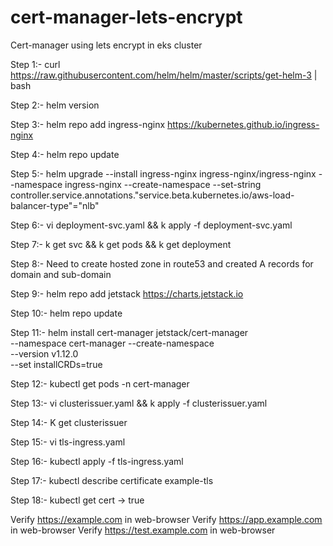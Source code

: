 # cert-manager-lets-encrypt
Cert-manager using lets encrypt in eks cluster

Step 1:- curl https://raw.githubusercontent.com/helm/helm/master/scripts/get-helm-3 | bash

Step 2:- helm version

Step 3:- helm repo add ingress-nginx https://kubernetes.github.io/ingress-nginx

Step 4:- helm repo update

Step 5:- helm upgrade --install ingress-nginx ingress-nginx/ingress-nginx --namespace ingress-nginx --create-namespace --set-string       controller.service.annotations."service\.beta\.kubernetes\.io/aws-load-balancer-type"="nlb"

Step 6:- vi deployment-svc.yaml && k apply -f deployment-svc.yaml

Step 7:- k get svc && k get pods && k get deployment

Step 8:- Need to create hosted zone in route53 and created A records for domain and sub-domain

Step 9:- helm repo add jetstack https://charts.jetstack.io

Step 10:- helm repo update

Step 11:- helm install cert-manager jetstack/cert-manager \
--namespace cert-manager --create-namespace \
--version v1.12.0 \
--set installCRDs=true

Step 12:- kubectl get pods -n cert-manager

Step 13:- vi clusterissuer.yaml && k apply -f clusterissuer.yaml

Step 14:- K get clusterissuer 

Step 15:- vi tls-ingress.yaml

Step 16:- kubectl apply -f tls-ingress.yaml

Step 17:- kubectl describe certificate example-tls

Step 18:- kubectl get cert -> true

Verify https://example.com in web-browser
Verify https://app.example.com in web-browser 
Verify https://test.example.com in web-browser
